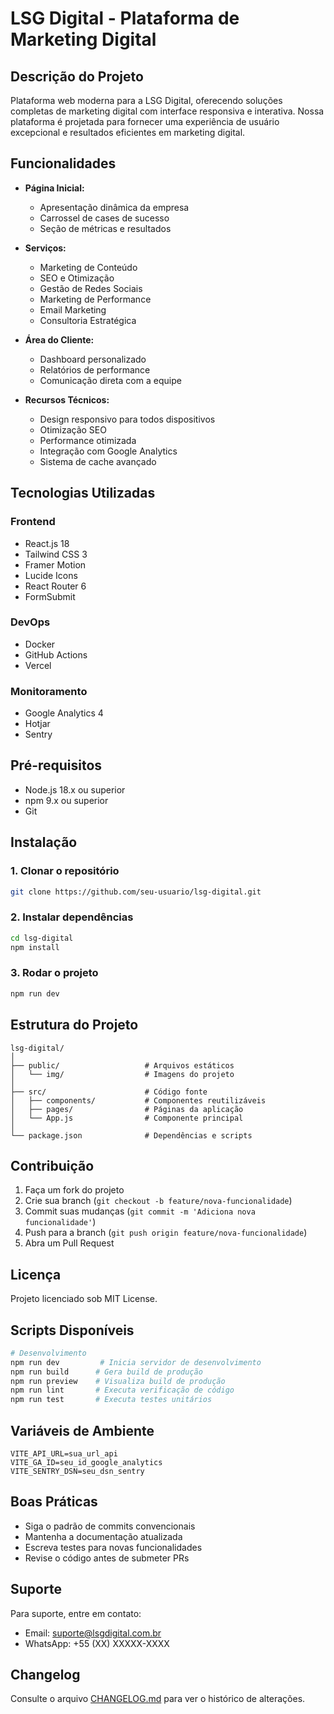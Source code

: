 # LSG Digital - Plataforma de Marketing Digital

## Descrição do Projeto

Plataforma web moderna para a LSG Digital, oferecendo soluções completas de marketing digital com interface responsiva e interativa. Nossa plataforma é projetada para fornecer uma experiência de usuário excepcional e resultados eficientes em marketing digital.

## Funcionalidades

- **Página Inicial:**
  - Apresentação dinâmica da empresa
  - Carrossel de cases de sucesso
  - Seção de métricas e resultados
  
- **Serviços:**
  - Marketing de Conteúdo
  - SEO e Otimização
  - Gestão de Redes Sociais
  - Marketing de Performance
  - Email Marketing
  - Consultoria Estratégica

- **Área do Cliente:**
  - Dashboard personalizado
  - Relatórios de performance
  - Comunicação direta com a equipe

- **Recursos Técnicos:**
  - Design responsivo para todos dispositivos
  - Otimização SEO
  - Performance otimizada
  - Integração com Google Analytics
  - Sistema de cache avançado

## Tecnologias Utilizadas

### Frontend
- React.js 18
- Tailwind CSS 3
- Framer Motion
- Lucide Icons
- React Router 6
- FormSubmit

### DevOps
- Docker
- GitHub Actions
- Vercel

### Monitoramento
- Google Analytics 4
- Hotjar
- Sentry

## Pré-requisitos

- Node.js 18.x ou superior
- npm 9.x ou superior
- Git

## Instalação

### 1. Clonar o repositório

```bash
git clone https://github.com/seu-usuario/lsg-digital.git
```

### 2. Instalar dependências

```bash
cd lsg-digital
npm install
```

### 3. Rodar o projeto

```bash
npm run dev
```

## Estrutura do Projeto

```
lsg-digital/
│
├── public/                   # Arquivos estáticos
│   └── img/                  # Imagens do projeto
│
├── src/                      # Código fonte
│   ├── components/           # Componentes reutilizáveis
│   ├── pages/                # Páginas da aplicação
│   └── App.js                # Componente principal
│
└── package.json              # Dependências e scripts
```

## Contribuição

1. Faça um fork do projeto
2. Crie sua branch (`git checkout -b feature/nova-funcionalidade`)
3. Commit suas mudanças (`git commit -m 'Adiciona nova funcionalidade'`)
4. Push para a branch (`git push origin feature/nova-funcionalidade`)
5. Abra um Pull Request

## Licença

Projeto licenciado sob MIT License.

## Scripts Disponíveis

```bash
# Desenvolvimento
npm run dev         # Inicia servidor de desenvolvimento
npm run build      # Gera build de produção
npm run preview    # Visualiza build de produção
npm run lint       # Executa verificação de código
npm run test       # Executa testes unitários
```

## Variáveis de Ambiente

```env
VITE_API_URL=sua_url_api
VITE_GA_ID=seu_id_google_analytics
VITE_SENTRY_DSN=seu_dsn_sentry
```

## Boas Práticas

- Siga o padrão de commits convencionais
- Mantenha a documentação atualizada
- Escreva testes para novas funcionalidades
- Revise o código antes de submeter PRs

## Suporte

Para suporte, entre em contato:
- Email: suporte@lsgdigital.com.br
- WhatsApp: +55 (XX) XXXXX-XXXX

## Changelog

Consulte o arquivo [CHANGELOG.md](./CHANGELOG.md) para ver o histórico de alterações.
```

